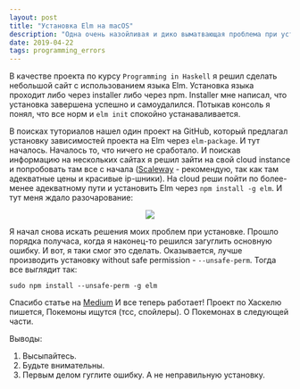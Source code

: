 ```yaml
---
layout: post
title: "Установка Elm на macOS"
description: "Одна очень назойливая и дико выматвающая проблема при установке Elm"
date: 2019-04-22
tags: programming_errors
---
```


В качестве проекта по курсу `Programming in Haskell` я решил сделать небольшой сайт с использованием языка Elm. Установка языка проходит либо через installer либо через npm. Installer мне написал, что установка завершена успешно и самоудалился. Потыкав консоль я понял, что все норм и `elm init` спокойно устанаваливается.

В поисках туториалов нашел один проект на GitHub, который предлагал установку зависимостей проекта на Elm через `elm-package`. И тут началось. Началось то, что ничего не сработало. И поискав информацию на нескольких сайтах я решил зайти на свой cloud instance и попробовать там все с начала ([Scaleway](scaleway.com) - рекомендую, так как там адекватные цены и красивые ip-шники). На cloud реши пойти по более-менее адекватному пути и установить Elm через `npm install -g elm`. И тут меня ждало разочарование:
<p align="center">
  <img src="https://github.com/kgusman/kgusman.github.io/blob/master/assets/elm-error/install-error.png?raw=true">
</p>

Я начал снова искать решения моих проблем при установке. Прошло порядка получаса, когда я наконец-то решился загуглить основную ошибку. И вот, я таки смог это сделать. Оказывается, лучше производить установку without safe permission - `--unsafe-perm`. Тогда все выглядит так:
```
sudo npm install --unsafe-perm -g elm
```

Спасибо статье на [Medium](https://medium.com/@byteshiva/how-to-install-elm-on-archlinux-dcc1b2e2c525)
И все теперь работает! Проект по Хаскелю пишется, Покемоны ищутся (тсс, спойлеры). О Покемонах в следующей части.

Выводы:
1. Высыпайтесь.
2. Будьте внимательны.
3. Первым делом гуглите ошибку. А не неправильную установку.